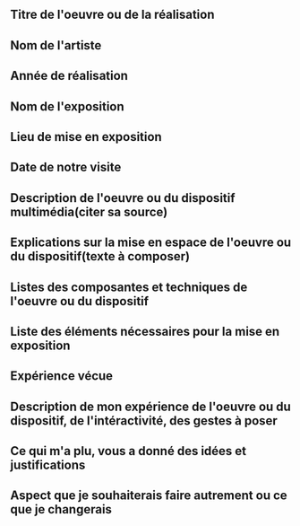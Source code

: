 ## Titre de l'oeuvre ou de la réalisation

## Nom de l'artiste

## Année de réalisation

## Nom de l'exposition

## Lieu de mise en exposition

## Date de notre visite

## Description de l'oeuvre ou du dispositif multimédia(citer sa source)

## Explications sur la mise en espace de l'oeuvre ou du dispositif(texte à composer)

## Listes des composantes et techniques de l'oeuvre ou du dispositif

## Liste des éléments nécessaires pour la mise en exposition

## Expérience vécue

## Description de mon expérience de l'oeuvre ou du dispositif, de l'intéractivité, des gestes à poser

## Ce qui m'a plu, vous a donné des idées et justifications

## Aspect que je souhaiterais faire autrement ou ce que je changerais
